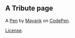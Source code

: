A Tribute page
--------------


A [Pen](http://codepen.io/mayanksrivastav/pen/OWyXrO) by [Mayank](http://codepen.io/mayanksrivastav) on [CodePen](http://codepen.io/).

[License](http://codepen.io/mayanksrivastav/pen/OWyXrO/license).